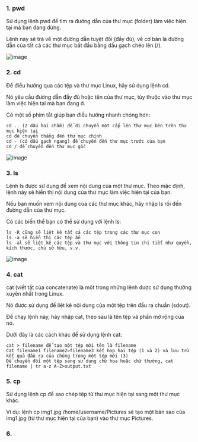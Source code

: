 ### 1. pwd

Sử dụng lệnh pwd để tìm ra đường dẫn của thư mục (folder) làm việc hiện tại mà bạn đang đứng.

Lệnh này sẽ trả về một đường dẫn tuyệt đối (đầy đủ), về cơ bản là đường dẫn của tất cả các thư mục bắt đầu bằng dấu gạch chéo lên (/).

![image](https://user-images.githubusercontent.com/111716161/187575406-02cb4bcd-59d7-44bf-9204-1aa3902c2f7c.png)

### 2. cd

Để điều hướng qua các tệp và thư mục Linux, hãy sử dụng lệnh cd.

Nó yêu cầu đường dẫn đầy đủ hoặc tên của thư mục, tùy thuộc vào thư mục làm việc hiện tại mà bạn đang ở.

Có một số phím tắt giúp bạn điều hướng nhanh chóng hơn:
```
cd .. (2 dấu hai chấm) để di chuyển một cấp lên thư mục bên trên thư mục hiện tại
cd để chuyển thẳng đến thư mục chính
cd - (có dấu gạch ngang) để chuyển đến thư mục trước của bạn
cd / để chuyển đến thư mục gốc
```

![image](https://user-images.githubusercontent.com/111716161/187575608-da0260fd-8723-4d51-b7f9-f3b8b892ac11.png)

### 3. ls 

Lệnh ls được sử dụng để xem nội dung của một thư mục. Theo mặc định, lệnh này sẽ hiển thị nội dung của thư mục làm việc hiện tại của bạn.

Nếu bạn muốn xem nội dung của các thư mục khác, hãy nhập ls rồi đến đường dẫn của thư mục.

Có các biến thể bạn có thể sử dụng với lệnh ls:
```
ls -R cũng sẽ liệt kê tất cả các tệp trong các thư mục con
ls -a sẽ hiển thị các tệp ẩn
ls -al sẽ liệt kê các tệp và thư mục với thông tin chi tiết như quyền, kích thước, chủ sở hữu, v.v.
```

![image](https://user-images.githubusercontent.com/111716161/187575965-a3e9f1a6-55e9-4111-9cdc-617e7d6cebd8.png)

### 4. cat

cat (viết tắt của concatenate) là một trong những lệnh được sử dụng thường xuyên nhất trong Linux.

Nó được sử dụng để liệt kê nội dung của một tệp trên đầu ra chuẩn (sdout).

Để chạy lệnh này, hãy nhập cat, theo sau là tên tệp và phần mở rộng của nó.

Dưới đây là các cách khác để sử dụng lệnh cat:
```
cat > filename để tạo một tệp mới tên là filename
Cat filename1 filename2>filename3 kết hợp hai tệp (1 và 2) và lưu trữ kết quả đầu ra của chúng trong một tệp mới (3)
Để chuyển đổi một tệp sang sử dụng chữ hoa hoặc chữ thường, cat filename | tr a-z A-Z>output.txt
```

### 5. cp

Sử dụng lệnh cp để sao chép tệp từ thư mục hiện tại sang một thư mục khác.

Ví dụ: lệnh cp img1.jpg /home/username/Pictures sẽ tạo một bản sao của img1.jpg (từ thư mục hiện tại của bạn) vào thư mục Pictures.

### 6. 
